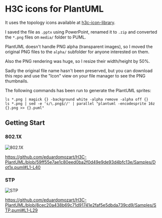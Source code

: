 # H3C icons for PlantUML

It uses the topology icons available at [h3c-icon-library](https://github.com/wenyuan/jtopo_topology/blob/master/topo-icons/h3c/h3c-icon-library.ppt).

I saved the file as ``.pptx`` using PowerPoint, renamed it to ``.zip`` and converted the ``*.png`` files on ``media/`` folder to PUML.

PlantUML doesn't handle PNG alpha (transparent images), so I moved the original PNG files to the ``alpha/`` subfolder for anyone interested on them.

Also the PNG rendering was huge, so I resize their width/height by 50%.

Sadly the original file name hasn't been preserved, but you can download this repo and use the "Icon" view on your file manager to see the PNG thumbnails.

The following commands has been run to generate the PlantUML sprites:

```
ls *.png | magick {} -background white -alpha remove -alpha off {}
ls *.png | sed -e 's/\.png$//' | parallel "plantuml -encodesprite 16z {}.png >> {}.puml"
```

## Getting Start

### 802.1X

![802.1X](https://www.plantuml.com/plantuml/proxy?cache=no&src=https://raw.githubusercontent.com/eduardomozart/H3C-PlantUML/master/Samples/Dot1x.puml)

https://github.com/eduardomozart/H3C-PlantUML/blob/59ff55e7ae1c80eed0ba2f0d49e9de93d4bfc13e/Samples/Dot1x.puml#L1-L40

### STP

![STP](https://www.plantuml.com/plantuml/proxy?cache=no&src=https://raw.githubusercontent.com/eduardomozart/H3C-PlantUML/master/Samples/STP.puml)

https://github.com/eduardomozart/H3C-PlantUML/blob/8cec20a438b69c71d91741e2faf5e5dbda739cd9/Samples/STP.puml#L1-L29
